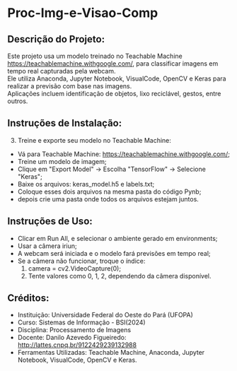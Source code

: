 # Proc-Img-e-Visao-Comp

## Descrição do Projeto:
Este projeto usa um modelo treinado no Teachable Machine <https://teachablemachine.withgoogle.com/>, para classificar imagens em tempo real capturadas pela webcam.  
Ele utiliza Anaconda, Jupyter Notebook, VisualCode, OpenCV e Keras para realizar a previsão com base nas imagens.  
Aplicações incluem identificação de objetos, lixo reciclável, gestos, entre outros.

## Instruções de Instalação:
3. Treine e exporte seu modelo no Teachable Machine:
 - Vá para Teachable Machine: <https://teachablemachine.withgoogle.com/>;
 - Treine um modelo de imagem;
 - Clique em "Export Model" → Escolha "TensorFlow" → Selecione "Keras";
 - Baixe os arquivos: keras_model.h5 e labels.txt;
 - Coloque esses dois arquivos na mesma pasta do código Pynb;
 - depois crie uma pasta onde todos os arquivos estejam juntos.

## Instruções de Uso:

- Clicar em Run All, e selecionar o ambiente gerado em environments;
- Usar a câmera iriun;
- A webcam será iniciada e o modelo fará previsões em tempo real;
- Se a câmera não funcionar, troque o índice:
   1. camera = cv2.VideoCapture(0);
   2. Tente valores como 0, 1, 2, dependendo da câmera disponível.

## Créditos:
- Instituição: Universidade Federal do Oeste do Pará (UFOPA)
- Curso: Sistemas de Informação - BSI(2024)
- Disciplina: Processamento de Imagens
- Docente: Danilo Azevedo Figueiredo: <http://lattes.cnpq.br/9122429239132988>
- Ferramentas Utilizadas: Teachable Machine, Anaconda, Jupyter Notebook, VisualCode, OpenCV e Keras.


